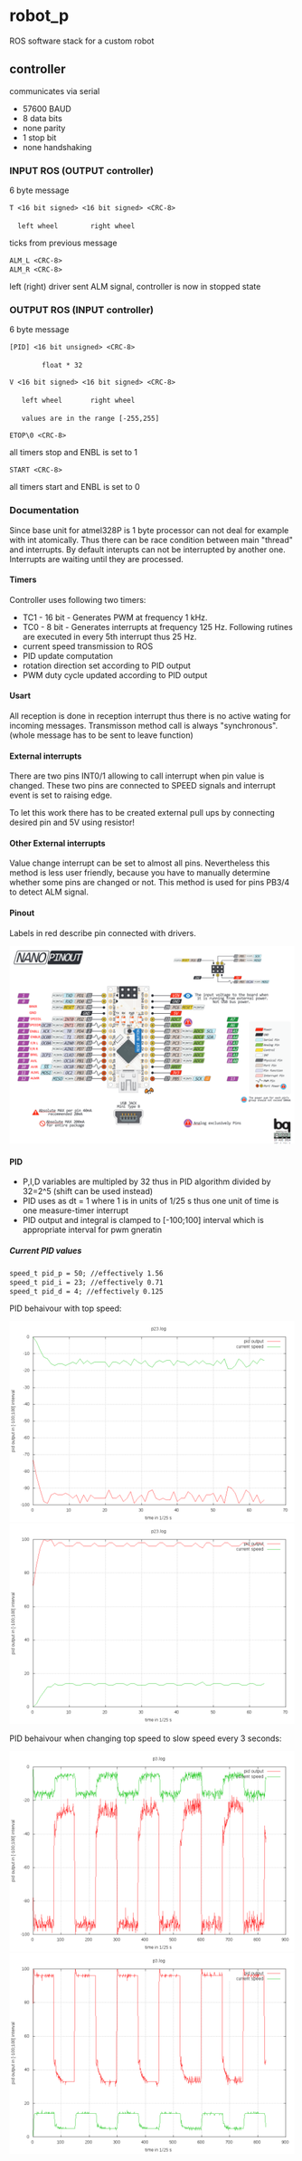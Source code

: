 robot_p
=======

ROS software stack for a custom robot


controller
----------
communicates via serial
- 57600 BAUD
- 8 data bits
- none parity
- 1 stop bit
- none handshaking

### INPUT ROS (OUTPUT controller)

6 byte message

```
T <16 bit signed> <16 bit signed> <CRC-8>

  left wheel        right wheel
```
ticks from previous message 

```
ALM_L <CRC-8>
ALM_R <CRC-8>
```
left (right) driver sent ALM signal, controller is now in stopped state

### OUTPUT ROS (INPUT controller)

6 byte message

```
[PID] <16 bit unsigned> <CRC-8>

        float * 32 
```

```
V <16 bit signed> <16 bit signed> <CRC-8>

   left wheel       right wheel

   values are in the range [-255,255]
```


```
ETOP\0 <CRC-8>
```
all timers stop and ENBL is set to 1 

```
START <CRC-8>
```
all timers start and ENBL is set to 0 

### Documentation
Since base unit for atmel328P is 1 byte processor can not deal for example with int atomically. Thus there can be race condition between main "thread" and interrupts. By default interupts can not be interrupted by another one. Interrupts are waiting until they are processed. 


#### Timers
Controller uses following two timers:

*   TC1 - 16 bit - Generates PWM at frequency 1 kHz. 
*   TC0 - 8 bit - Generates interrupts at frequency 125 Hz. Following rutines are executed in every 5th interrupt thus 25 Hz.
   *   current speed transmission to ROS
   *   PID update computation
   *   rotation direction set according to PID output
   *   PWM duty cycle updated according to PID output


#### Usart
All reception is done in reception interrupt thus there is no active wating for incoming messages. Transmisson method call is always "synchronous". (whole message has to be sent to leave function)

#### External interrupts
There are two pins INT0/1 allowing to call interrupt when pin value is changed. These two pins are connected to SPEED signals and interrupt event is set to raising edge. 

To let this work there has to be created external pull ups by connecting desired pin and 5V using resistor!

#### Other External interrupts
Value change interrupt can be set to almost all pins. Nevertheless this method is less user friendly, because you have to manually determine whether some pins are changed or not. This method is used for pins PB3/4 to detect ALM signal.


#### Pinout

Labels in red describe pin connected with drivers.

![pinout](./robot_p_controller/robot_p_controller/pinout.png "Pinout")

#### PID

*   P,I,D variables are multipled by 32 thus in PID algorithm divided by 32=2^5 (shift can be used instead)
*   PID uses as dt = 1 where 1 is in units of 1/25 s thus one unit of time is one measure-timer interrupt
*   PID output and integral is clamped to [-100;100] interval which is appropriate interval for pwm gneratin

##### Current PID values

```
speed_t pid_p = 50; //effectively 1.56
speed_t pid_i = 23; //effectively 0.71
speed_t pid_d = 4; //effectively 0.125
```
PID behaivour with top speed:

![pinout](./robot_p_controller/pid_test/p23L.png "left wheel")
![pinout](./robot_p_controller/pid_test/p23R.png "right wheel")

PID behaivour when changing top speed to slow speed every 3 seconds:

![pinout](./robot_p_controller/pid_test/p3L.png "left wheel")
![pinout](./robot_p_controller/pid_test/p3R.png "right wheel")


